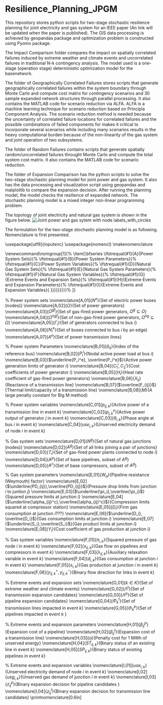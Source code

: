# Resilience_Planning_JPGM

This repository stores python scripts for two-stage stochastic resilience planning for joint electricity and gas system for an IEEE paper (An link will be updated when the paper is published). The GIS data processing is achieved by geopandas package and optimization problem is constructed using Pyomo package.

The Impact Comparison folder compares the impact on spatially correlated failures induced by extreme weather and climate events and uncorrelated failures in traditional N-k contingency analysis. The model used is a one-stage (operation stage) deterministic optimization model for the basenetwork.

The folder of Geographically Correlated Failures stores scripts that generate geographically correlated failures within the system boundary through Monte Carlo and compute cost matrix for contingency scenarios and 30 sample expanded network structures through parallel processing. It also contains the MATLAB code for scenario reduction via ALFA. ALFA is a machine learning technique for scenario reduction based on Principla Component Analysis. The scenario reduction method is needed because the uncertainty of correlated failure locations for correlated failures and the possible combinations of failed components for makes it critical to incorporate several scenarios while including many scenarios results in the heavy computational burden because of the non-linearity of the gas system and joint operation of two subsystems.

The folder of Random Failures contains scripts that generate spatially random/uncorrelated failures throught Monte Carlo and compute the total system cost matrix. It also contains the MATLAB code for scenario reduction.

The folder of Expansion Comparison has the python scripts to solve the two-stage stochastic planning model for joint power and gas system. It also has the data 
processing and visualization script using geopandas and matplotlib to compare the expansion decision. After running the planning model, the model checks the resilience of expanded network. The stochastic planning model is a mixed integer non-linear programming problem.

The topology of joint electricity and natural gas system is shown in the figure below.
![Joint power and gas sytem with node labels_with_circles](https://user-images.githubusercontent.com/34109639/132237659-a727b1d0-0408-4433-b128-23d1cb9917b8.png)

The formulation for the two-stage stochastic planning model is as following. Nomenclature is first presented.

\usepackage[utf8]{inputenc}
\usepackage{nomencl}
\makenomenclature

\renewcommand\nomgroup[1]{%
    \item[\bfseries
    \ifstrequal{#1}{A}{Power System Sets}{%
    \ifstrequal{#1}{B}{Power System Parameters}{%
    \ifstrequal{#1}{C}{Power System Variables}{%
    \ifstrequal{#1}{D}{Natural Gas System Sets}{%
    \ifstrequal{#1}{E}{Natural Gas System Parameters}{%
    \ifstrequal{#1}{F}{Natural Gas System Variables}{%
    \ifstrequal{#1}{G}{Extreme Events and Expansion Sets}{%
    \ifstrequal{#1}{H}{Extreme Events and Expansion Parameters}{%
    \ifstrequal{#1}{I}{Extreme Events and Expansion Variables}{
    }}}}}}}}}%
]}

% Power system sets 
\nomenclature[A,01]{$N^{e}$}{Set of electric power buses (nodes)}
\nomenclature[A,02]{$\Omega$}{Set of power generators}
\nomenclature[A,03]{$\Omega^{gf}$}{Set of gas-fired power generators, $\Omega^{g} \subseteq \Omega$}
\nomenclature[A,04]{$\Omega^{ngf}$}{Set of non-gas-fired power generators, $\Omega^{ng} \subseteq \Omega$}
\nomenclature[A,05]{$\Gamma_i$}{Set of generators connected to bus $i$}
\nomenclature[A,06]{$N_i^e$}{Set of buses connected to bus $i$ by an edge}
\nomenclature[A,07]{$A^e$}{Set of power transmission lines}

% Power system Parameters
\nomenclature[B,01]{$\delta_0$}{Index of the reference bus}
\nomenclature[B,02]{$P_i^l$}{Nodal active power load at bus $i$}
\nomenclature[B,03]{$\underline{P_i^e}, \overline{P_i^e}$}{Active power generation limits of generator $i$}
\nomenclature[B,04]{$C_1^i,C_2^i$}{Cost coefficients of power generator $i$}
\nomenclature[B,05]{$H_i$}{Heat rate coefficient of gas-fired power generators}
\nomenclature[B,06]{$X_{ij}$}{Reactance of a transmission line}
\nomenclature[B,07]{$\overline{F_{ij}}$}{Thermal limit/capacity of a transmission line}
\nomenclature[B,08]{$M$}{A large penalty constant for Big M method}

% Power system variables
\nomenclature[C,01]{$p_{ij,k}$}{Active power of a transmission line in event $k$}
\nomenclature[C,02]{$p_{j,k}^e$}{Active power output of generator $j$ in event $k$}
\nomenclature[C,03]{$\theta_{i,k}$}{Phase angle at bus $i$ in event $k$}
\nomenclature[C,04]{$use_{i,k}$}{Unserved electricity demand of node $i$ in event $k$}

% Gas system sets
\nomenclature[D,01]{$N^g$}{Set of natural gas junctions (nodes)}
\nomenclature[D,02]{$A^g$}{Set of all links joining a pair of junctions}
\nomenclature[D,03]{$T_i$}{Set of gas-fired power plants connected to node $i$}
\nomenclature[D,04]{$A^p$}{Set of base pipelines, subset of $A^g$}
\nomenclature[D,05]{$A^c$}{Set of base compressors, subset of $A^g$}

% Gas system parameters
\nomenclature[E,01]{$W_a$}{Pipeline resistance (Weymouth) factor}
\nomenclature[E,02]{$\underline{PD_{ij}},\overline{PD_{ij}}$}{Pressure drop limits from junction $i$ to juntion $j$}
\nomenclature[E,03]{$\underline{\pi_i},\overline{\pi_i}$}{Squared pressure limits at junction $i$}
\nomenclature[E,04]{$\underline{\alpha_{ij}^c},\overline{\alpha_{ij}^c}$}{Compression limits squared at compressor station}
\nomenclature[E,05]{$D_i$}{Firm gas consumption at junction $i$???}
\nomenclature[E,06]{$\underline{D_i}, \overline{D_i}$}{Gas consumption limits at junction $i$}
\nomenclature[E,07]{$\underline{S_i},\overline{S_i}$}{Gas product limits at junction $i$}
\nomenclature[E,08]{$Y_i$}{Cost coefficient of gas production at junction $i$}


% Gas system variables
\nomenclature[F,01]{$\pi_{i,k}$}{Squared pressure of gas node $i$ in event $k$}
\nomenclature[F,02]{$x_{ij,k}$}{Gas flow on pipelines and compressors in event $k$}
\nomenclature[F,03]{$\lambda_{ij,k}$}{Auxiliary relaxation variable in event $k$}
\nomenclature[F,04]{$d_{i,k}$}{Gas consumption at junction $i$ in event $k$}
\nomenclature[F,05]{$s_{i,k}$}{Gas production at junction $i$ in event $k$}
\nomenclature[F,06]{$y_{ij,k}^+,y_{ij,k}^-$}{Binary flow direction for links in event $k$}



% Extreme events and expansion sets
\nomenclature[G,01]{$k \in K$}{Set of extreme weather and climate events}
\nomenclature[G,02]{$\Lambda^t$}{Set of transmission expansion candidates}
\nomenclature[G,03]{$\Lambda^p$}{Set of pipeline expansion candidates}
\nomenclature[G,04]{$\Phi_{k}^t$}{Set of transmission lines impacted in event $k$}
\nomenclature[G,05]{$\Phi_{k}^p$}{Set of pipelines impacted in event $k$ }

% Extreme events and expansion parameters
\nomenclature[H,01]{$\beta_{ij}^p$}{Expansion cost of a pipeline}
\nomenclature[H,02]{$\beta_{ij}^t$}{Expansion cost of a transmission line}
\nomenclature[H,03]{$\eta$}{Penalty cost for 1 MWh of unserved energy}
\nomenclature[H,04]{$ST_{ij,k}$}{Binary status of an existing line in event $k$}
\nomenclature[H,05]{$SP_{ij,k}$}{Binary status of existing pipelines in event $k$}


% Extreme events and expansion variables
\nomenclature[I,01]{$use_{i,k}$}{Unserved electricity demand of node $i$ in event $k$}
\nomenclature[I,02]{$usg_{i,k}$}{Unserved gas demand of junction $i$ in event $k$}
\nomenclature[I,03]{$z_{ij}^p$}{Binary expansion decision for pipeline candidates }
\nomenclature[I,04]{$z_{ij}^t$}{Binary expansion decision for transmission line candidates}
\printnomenclature[0.6in]





